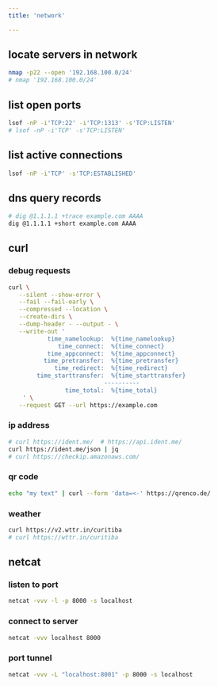 ```yaml
---
title: 'network'

---
```




## locate servers in network

```bash
nmap -p22 --open '192.168.100.0/24'
# nmap '192.168.100.0/24'
```


## list open ports

```bash
lsof -nP -i'TCP:22' -i'TCP:1313' -s'TCP:LISTEN'
# lsof -nP -i'TCP' -s'TCP:LISTEN'
```


## list active connections

```bash
lsof -nP -i'TCP' -s'TCP:ESTABLISHED'
```


## dns query records

```bash
# dig @1.1.1.1 +trace example.com AAAA
dig @1.1.1.1 +short example.com AAAA
```


## curl

### debug requests

```bash
curl \
   --silent --show-error \
   --fail --fail-early \
   --compressed --location \
   --create-dirs \
   --dump-header - --output - \
   --write-out '
           time_namelookup:  %{time_namelookup}
              time_connect:  %{time_connect}
           time_appconnect:  %{time_appconnect}
          time_pretransfer:  %{time_pretransfer}
             time_redirect:  %{time_redirect}
        time_starttransfer:  %{time_starttransfer}
                           ----------
                time_total:  %{time_total}
    ' \
   --request GET --url https://example.com
```


### ip address

```bash
# curl https://ident.me/  # https://api.ident.me/
curl https://ident.me/json | jq
# curl https://checkip.amazonaws.com/
```


### qr code

```bash
echo "my text" | curl --form 'data=<-' https://qrenco.de/
```


### weather

```bash
curl https://v2.wttr.in/curitiba
# curl https://wttr.in/curitiba
```


## netcat

### listen to port

```bash
netcat -vvv -l -p 8000 -s localhost
```


### connect to server

```bash
netcat -vvv localhost 8000
```


### port tunnel

```bash
netcat -vvv -L "localhost:8001" -p 8000 -s localhost
```
